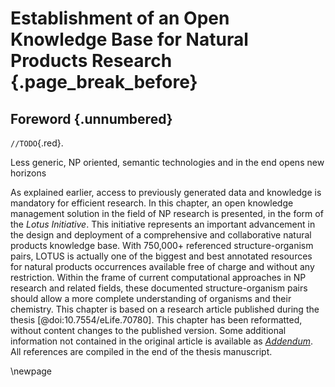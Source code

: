 # Establishment of an Open Knowledge Base for Natural Products Research {.page_break_before}

## Foreword {.unnumbered}

`//TODO`{.red}.

Less generic, NP oriented, semantic technologies and in the end opens new horizons

As explained earlier, access to previously generated data and knowledge is mandatory for efficient research.
In this chapter, an open knowledge management solution in the field of NP research is presented, in the form of the *Lotus Initiative*.
This initiative represents an important advancement in the design and deployment of a comprehensive and collaborative natural products knowledge base.
With 750,000+ referenced structure-organism pairs, LOTUS is actually one of the biggest and best annotated resources for natural products occurrences available free of charge and without any restriction.
Within the frame of current computational approaches in NP research and related fields, these documented structure-organism pairs should allow a more complete understanding of organisms and their chemistry.
This chapter is based on a research article published during the thesis [@doi:10.7554/eLife.70780]. 
This chapter has been reformatted, without content changes to the published version.
Some additional information not contained in the original article is available as *[Addendum](#addendum-lotus)*.
All references are compiled in the end of the thesis manuscript.

\newpage